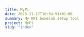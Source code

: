 ```yaml
---
title: MyPi
date: 2023-11-17T10:54:51+01:00
summary: My RPI homelab setup tool
project: MyPi
slug: "index"
---
```


